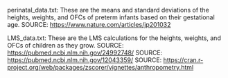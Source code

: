 perinatal_data.txt:
These are the means and standard deviations of the heights, weights, and OFCs of preterm infants based on their gestational age.
SOURCE: https://www.nature.com/articles/jp201032

LMS_data.txt:
These are the LMS calculations for the heights, weights, and OFCs of children as they grow.
SOURCE: https://pubmed.ncbi.nlm.nih.gov/24992748/
SOURCE: https://pubmed.ncbi.nlm.nih.gov/12043359/
SOURCE: https://cran.r-project.org/web/packages/zscorer/vignettes/anthropometry.html

